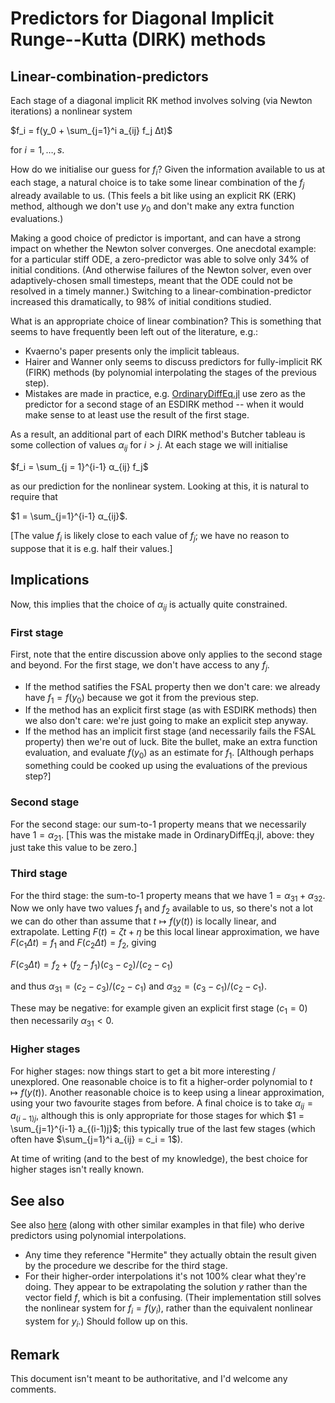# Predictors for Diagonal Implicit Runge--Kutta (DIRK) methods

## Linear-combination-predictors

Each stage of a diagonal implicit RK method involves solving (via Newton iterations) a nonlinear system

$f_i = f(y_0 + \sum_{j=1}^i a_{ij} f_j Δt)$

for $i = 1, \ldots, s$.

How do we initialise our guess for $f_i$? Given the information available to us at each stage, a natural choice is to take some linear combination of the $f_j$ already available to us. (This feels a bit like using an explicit RK (ERK) method, although we don't use $y_0$ and don't make any extra function evaluations.)

Making a good choice of predictor is important, and can have a strong impact on whether the Newton solver converges. One anecdotal example: for a particular stiff ODE, a zero-predictor was able to solve only 34% of initial conditions. (And otherwise failures of the Newton solver, even over adaptively-chosen small timesteps, meant that the ODE could not be resolved in a timely manner.) Switching to a linear-combination-predictor increased this dramatically, to 98% of initial conditions studied.

What is an appropriate choice of linear combination? This is something that seems to have frequently been left out of the literature, e.g.:

- Kvaerno's paper presents only the implicit tableaus.
- Hairer and Wanner only seems to discuss predictors for fully-implicit RK (FIRK) methods (by polynomial interpolating the stages of the previous step).
- Mistakes are made in practice, e.g. [OrdinaryDiffEq.jl](https://github.com/SciML/OrdinaryDiffEq.jl/blob/6fdc99fa4da79633e0161f0bb8aaff3f39cd39bc/src/perform_step/kencarp_kvaerno_perform_step.jl#L652) use zero as the predictor for a second stage of an ESDIRK method -- when it would make sense to at least use the result of the first stage.

As a result, an additional part of each DIRK method's Butcher tableau is some collection of values $α_{ij}$ for $i > j$. At each stage we will initialise

$f_i = \sum_{j = 1}^{i-1} α_{ij} f_j$

as our prediction for the nonlinear system. Looking at this, it is natural to require that

$1 = \sum_{j=1}^{i-1} α_{ij}$.

[The value $f_i$ is likely close to each value of $f_j$; we have no reason to suppose that it is e.g. half their values.]

## Implications

Now, this implies that the choice of $α_{ij}$ is actually quite constrained.

### First stage
First, note that the entire discussion above only applies to the second stage and beyond. For the first stage, we don't have access to any $f_j$.

- If the method satifies the FSAL property then we don't care: we already have $f_1 = f(y_0)$ because we got it from the previous step.
- If the method has an explicit first stage (as with ESDIRK methods) then we also don't care: we're just going to make an explicit step anyway.
- If the method has an implicit first stage (and necessarily fails the FSAL property) then we're out of luck. Bite the bullet, make an extra function evaluation, and evaluate $f(y_0)$ as an estimate for $f_1$. [Although perhaps something could be cooked up using the evaluations of the previous step?]

### Second stage
For the second stage: our sum-to-1 property means that we necessarily have $1 = α_{21}$. [This was the mistake made in OrdinaryDiffEq.jl, above: they just take this value to be zero.]

### Third stage
For the third stage: the sum-to-1 property means that we have $1 = α_{31} + α_{32}$. Now we only have two values $f_1$ and $f_2$ available to us, so there's not a lot we can do other than assume that $t \mapsto f(y(t))$ is locally linear, and extrapolate. Letting $F(t) = ζt + η$ be this local linear approximation, we have $F(c_1 Δt) = f_1$ and $F(c_2 Δt) = f_2$, giving

$F(c_3 Δt) = f_2 + (f_2 - f_1) (c_3 - c_2) / (c_2 - c_1)$

and thus $α_{31} = (c_2 - c_3) / (c_2 - c_1)$ and $α_{32} = (c_3 - c_1) / (c_2 - c_1)$.

These may be negative: for example given an explicit first stage ($c_1 = 0$) then necessarily $α_{31} < 0$.

### Higher stages
For higher stages: now things start to get a bit more interesting / unexplored. One reasonable choice is to fit a higher-order polynomial to $t \mapsto f(y(t))$. Another reasonable choice is to keep using a linear approximation, using your two favourite stages from before. A final choice is to take $α_{ij} = a_{(i-1)j}$, although this is only appropriate for those stages for which $1 = \sum_{j=1}^{i-1} a_{(i-1)j}$; this typically true of the last few stages (which often have $\sum_{j=1}^i a_{ij} = c_i = 1$).

At time of writing (and to the best of my knowledge), the best choice for higher stages isn't really known.

## See also
See also [here](https://github.com/SciML/OrdinaryDiffEq.jl/blob/6fdc99fa4da79633e0161f0bb8aaff3f39cd39bc/src/tableaus/sdirk_tableaus.jl#L1209) (along with other similar examples in that file) who derive predictors using polynomial interpolations.

- Any time they reference "Hermite" they actually obtain the result given by the procedure we describe for the third stage.
- For their higher-order interpolations it's not 100% clear what they're doing. They appear to be extrapolating the solution $y$ rather than the vector field $f$, which is bit a confusing. (Their implementation still solves the nonlinear system for $f_i = f(y_i)$, rather than the equivalent nonlinear system for $y_i$.) Should follow up on this.

## Remark

This document isn't meant to be authoritative, and I'd welcome any comments.

